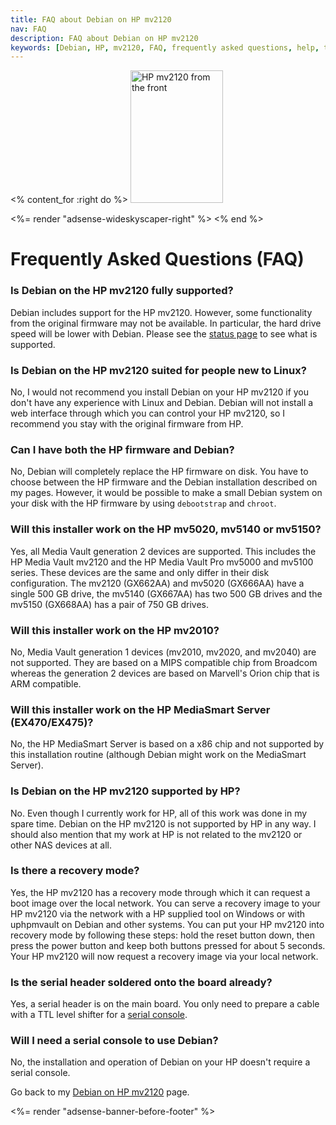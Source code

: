 ```yaml
---
title: FAQ about Debian on HP mv2120
nav: FAQ
description: FAQ about Debian on HP mv2120
keywords: [Debian, HP, mv2120, FAQ, frequently asked questions, help, troubleshooting]
---
```


<% content_for :right do %>
<img src = "../images/r_mv2120_front.jpg" class="border" alt="HP mv2120 from the front" width="148" height="212" />

<%= render "adsense-wideskyscaper-right" %>
<% end %>

<h1>Frequently Asked Questions (FAQ)</h1>

<h3>Is Debian on the HP mv2120 fully supported?</h3>

Debian includes support for the HP mv2120.  However, some functionality
from the original firmware may not be available.  In particular, the hard
drive speed will be lower with Debian.  Please see the <a href =
"../status">status page</a> to see what is supported.

<h3>Is Debian on the HP mv2120 suited for people new to Linux?</h3>

No, I would not recommend you install Debian on your HP mv2120 if you don't
have any experience with Linux and Debian.  Debian will not install a web
interface through which you can control your HP mv2120, so I recommend you
stay with the original firmware from HP.

<h3>Can I have both the HP firmware and Debian?</h3>

No, Debian will completely replace the HP firmware on disk.  You have to
choose between the HP firmware and the Debian installation described on my
pages.  However, it would be possible to make a small Debian system on your
disk with the HP firmware by using `debootstrap` and `chroot`.

<h3>Will this installer work on the HP mv5020, mv5140 or mv5150?</h3>

Yes, all Media Vault generation 2 devices are supported.  This includes the
HP Media Vault mv2120 and the HP Media Vault Pro mv5000 and mv5100 series.
These devices are the same and only differ in their disk configuration.
The mv2120 (GX662AA) and mv5020 (GX666AA) have a single 500 GB drive, the
mv5140 (GX667AA) has two 500 GB drives and the mv5150 (GX668AA) has a pair
of 750 GB drives.

<h3>Will this installer work on the HP mv2010?</h3>

No, Media Vault generation 1 devices (mv2010, mv2020, and mv2040) are not
supported.  They are based on a MIPS compatible chip from Broadcom whereas
the generation 2 devices are based on Marvell's Orion chip that is ARM
compatible.

<h3>Will this installer work on the HP MediaSmart Server (EX470/EX475)?</h3>

No, the HP MediaSmart Server is based on a x86 chip and not supported by
this installation routine (although Debian might work on the MediaSmart
Server).

<h3>Is Debian on the HP mv2120 supported by HP?</h3>

No.  Even though I currently work for HP, all of this work was done in my
spare time.  Debian on the HP mv2120 is not supported by HP in any way.  I
should also mention that my work at HP is not related to the mv2120 or
other NAS devices at all.

<h3>Is there a recovery mode?</h3>

Yes, the HP mv2120 has a recovery mode through which it can request a boot
image over the local network.  You can serve a recovery image to your HP
mv2120 via the network with a HP supplied tool on Windows or with
uphpmvault on Debian and other systems.  You can put your HP mv2120 into
recovery mode by following these steps: hold the reset button down, then
press the power button and keep both buttons pressed for about 5 seconds.
Your HP mv2120 will now request a recovery image via your local network.

<h3>Is the serial header soldered onto the board already?</h3>

Yes, a serial header is on the main board.  You only need to prepare a
cable with a TTL level shifter for a <a href = "../serial">serial
console</a>.

<h3>Will I need a serial console to use Debian?</h3>

No, the installation and operation of Debian on your HP doesn't require a
serial console.

Go back to my <a href = "..">Debian on HP mv2120</a> page.

<div class="bbf">
<%= render "adsense-banner-before-footer" %>
</div>

